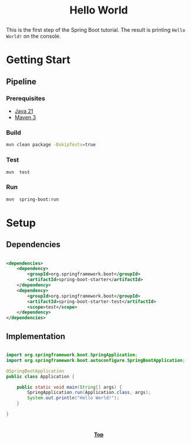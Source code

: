 # <p align="center">Hello World</p>

This is the first step of the Spring Boot tutorial. The result is printing `Hello World!` on the console.

# Getting Start

## Pipeline

### Prerequisites

* [Java 21](https://www.oracle.com/de/java/technologies/downloads)
* [Maven 3](https://maven.apache.org/index.html)

### Build

```bash
mvn clean package -DskipTests=true
```

### Test

```bash
mvn  test
```

### Run

```bash
mvn  spring-boot:run
```

# Setup

## Dependencies

```xml

<dependencies>
    <dependency>
        <groupId>org.springframework.boot</groupId>
        <artifactId>spring-boot-starter</artifactId>
    </dependency>
    <dependency>
        <groupId>org.springframework.boot</groupId>
        <artifactId>spring-boot-starter-test</artifactId>
        <scope>test</scope>
    </dependency>
</dependencies>

```

## Implementation

```java

import org.springframework.boot.SpringApplication;
import org.springframework.boot.autoconfigure.SpringBootApplication;

@SpringBootApplication
public class Application {

    public static void main(String[] args) {
        SpringApplication.run(Application.class, args);
        System.out.println("Hello World!");
    }

}

```

#

**<p align="center">[Top](#hello-world)</p>**
